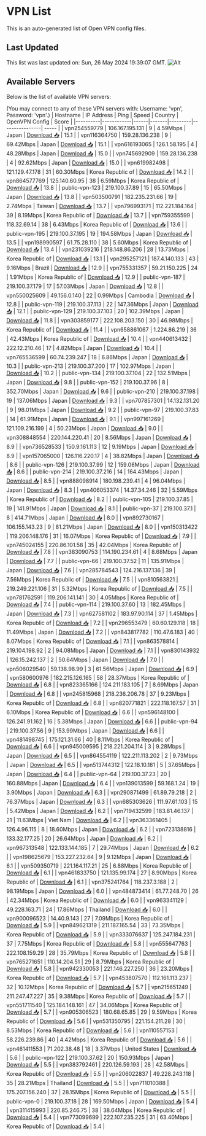 # VPN List

This is an auto-generated list of Open VPN config files.

## Last Updated

This list was last updated on: Sun, 26 May 2024 19:39:07 GMT.
![Alt](https://repobeats.axiom.co/api/embed/186b98318ef1479477931607c1ad7d823f12451f.svg "Repobeats analytics image")

## Available Servers

Below is the list of available VPN servers:

(You may connect to any of these VPN servers with: Username: 'vpn', Password: 'vpn'.)
| Hostname | IP Address | Ping | Speed | Country | OpenVPN Config | Score |
|----------|------------|------|-------|---------|----------------| ----- |
| vpn254559779 | 106.167.195.131 | 9 | 4.59Mbps | Japan | [Download 📥](./configs/server_0_JP.ovpn) | 15.1 |
| vpn116364750 | 159.28.136.238 | 9 | 69.42Mbps | Japan | [Download 📥](./configs/server_1_JP.ovpn) | 15.1 |
| vpn616193065 | 126.1.58.195 | 4 | 48.28Mbps | Japan | [Download 📥](./configs/server_2_JP.ovpn) | 15.0 |
| vpn745692909 | 159.28.136.238 | 4 | 92.62Mbps | Japan | [Download 📥](./configs/server_3_JP.ovpn) | 15.0 |
| vpn619982498 | 121.129.47.178 | 31 | 60.30Mbps | Korea Republic of | [Download 📥](./configs/server_4_KR.ovpn) | 14.2 |
| vpn864577769 | 125.140.60.95 | 38 | 6.59Mbps | Korea Republic of | [Download 📥](./configs/server_5_KR.ovpn) | 13.8 |
| public-vpn-123 | 219.100.37.89 | 15 | 65.50Mbps | Japan | [Download 📥](./configs/server_6_JP.ovpn) | 13.8 |
| vpn503500791 | 182.235.231.66 | 19 | 2.74Mbps | Taiwan | [Download 📥](./configs/server_7_TW.ovpn) | 13.7 |
| vpn796993171 | 112.221.184.164 | 39 | 8.19Mbps | Korea Republic of | [Download 📥](./configs/server_8_KR.ovpn) | 13.7 |
| vpn759355599 | 118.32.69.14 | 38 | 6.43Mbps | Korea Republic of | [Download 📥](./configs/server_9_KR.ovpn) | 13.6 |
| public-vpn-195 | 219.100.37.195 | 19 | 194.58Mbps | Japan | [Download 📥](./configs/server_10_JP.ovpn) | 13.5 |
| vpn198990597 | 61.75.28.110 | 38 | 5.60Mbps | Korea Republic of | [Download 📥](./configs/server_11_KR.ovpn) | 13.4 |
| vpn231039216 | 218.148.86.206 | 28 | 13.73Mbps | Korea Republic of | [Download 📥](./configs/server_12_KR.ovpn) | 13.1 |
| vpn295257121 | 187.4.140.133 | 43 | 9.16Mbps | Brazil | [Download 📥](./configs/server_13_BR.ovpn) | 12.9 |
| vpn755331357 | 59.21.150.225 | 24 | 1.91Mbps | Korea Republic of | [Download 📥](./configs/server_14_KR.ovpn) | 12.9 |
| public-vpn-187 | 219.100.37.179 | 17 | 57.03Mbps | Japan | [Download 📥](./configs/server_15_JP.ovpn) | 12.8 |
| vpn550025609 | 49.156.0.140 | 22 | 0.99Mbps | Cambodia | [Download 📥](./configs/server_16_KH.ovpn) | 12.8 |
| public-vpn-119 | 219.100.37.113 | 22 | 147.36Mbps | Japan | [Download 📥](./configs/server_17_JP.ovpn) | 12.1 |
| public-vpn-129 | 219.100.37.103 | 20 | 102.39Mbps | Japan | [Download 📥](./configs/server_18_JP.ovpn) | 11.8 |
| vpn303859177 | 222.108.203.150 | 30 | 46.98Mbps | Korea Republic of | [Download 📥](./configs/server_19_KR.ovpn) | 11.4 |
| vpn658861067 | 1.224.86.219 | 36 | 42.43Mbps | Korea Republic of | [Download 📥](./configs/server_20_KR.ovpn) | 10.4 |
| vpn440613432 | 222.12.210.46 | 17 | 4.82Mbps | Japan | [Download 📥](./configs/server_21_JP.ovpn) | 10.4 |
| vpn765536599 | 60.74.239.247 | 18 | 6.86Mbps | Japan | [Download 📥](./configs/server_22_JP.ovpn) | 10.3 |
| public-vpn-213 | 219.100.37.200 | 17 | 102.97Mbps | Japan | [Download 📥](./configs/server_23_JP.ovpn) | 10.2 |
| public-vpn-134 | 219.100.37.104 | 22 | 132.51Mbps | Japan | [Download 📥](./configs/server_24_JP.ovpn) | 9.8 |
| public-vpn-152 | 219.100.37.96 | 8 | 352.70Mbps | Japan | [Download 📥](./configs/server_25_JP.ovpn) | 9.6 |
| public-vpn-210 | 219.100.37.198 | 19 | 137.06Mbps | Japan | [Download 📥](./configs/server_26_JP.ovpn) | 9.3 |
| vpn707857301 | 14.132.131.20 | 9 | 98.01Mbps | Japan | [Download 📥](./configs/server_27_JP.ovpn) | 9.2 |
| public-vpn-97 | 219.100.37.83 | 14 | 61.91Mbps | Japan | [Download 📥](./configs/server_28_JP.ovpn) | 9.1 |
| vpn997161269 | 121.109.216.199 | 4 | 50.23Mbps | Japan | [Download 📥](./configs/server_29_JP.ovpn) | 9.0 |
| vpn308848554 | 220.144.220.41 | 20 | 8.56Mbps | Japan | [Download 📥](./configs/server_30_JP.ovpn) | 8.9 |
| vpn736528533 | 150.9.161.113 | 12 | 9.19Mbps | Japan | [Download 📥](./configs/server_31_JP.ovpn) | 8.9 |
| vpn157065000 | 126.116.220.17 | 4 | 38.82Mbps | Japan | [Download 📥](./configs/server_32_JP.ovpn) | 8.6 |
| public-vpn-126 | 219.100.37.99 | 12 | 159.06Mbps | Japan | [Download 📥](./configs/server_33_JP.ovpn) | 8.6 |
| public-vpn-214 | 219.100.37.216 | 14 | 164.43Mbps | Japan | [Download 📥](./configs/server_34_JP.ovpn) | 8.5 |
| vpn888098914 | 180.198.239.41 | 4 | 96.04Mbps | Japan | [Download 📥](./configs/server_35_JP.ovpn) | 8.3 |
| vpn406053374 | 14.37.34.246 | 32 | 5.59Mbps | Korea Republic of | [Download 📥](./configs/server_36_KR.ovpn) | 8.2 |
| public-vpn-105 | 219.100.37.85 | 19 | 141.91Mbps | Japan | [Download 📥](./configs/server_37_JP.ovpn) | 8.1 |
| public-vpn-37 | 219.100.37.1 | 8 | 414.71Mbps | Japan | [Download 📥](./configs/server_38_JP.ovpn) | 8.0 |
| vpn892730167 | 106.155.143.23 | 9 | 81.21Mbps | Japan | [Download 📥](./configs/server_39_JP.ovpn) | 8.0 |
| vpn150313422 | 119.206.148.176 | 31 | 16.07Mbps | Korea Republic of | [Download 📥](./configs/server_40_KR.ovpn) | 7.9 |
| vpn745024155 | 220.86.101.58 | 35 | 42.04Mbps | Korea Republic of | [Download 📥](./configs/server_41_KR.ovpn) | 7.8 |
| vpn383090753 | 114.190.234.61 | 4 | 8.68Mbps | Japan | [Download 📥](./configs/server_42_JP.ovpn) | 7.7 |
| public-vpn-66 | 219.100.37.52 | 11 | 135.91Mbps | Japan | [Download 📥](./configs/server_43_JP.ovpn) | 7.6 |
| vpn285784543 | 124.216.137.136 | 39 | 7.56Mbps | Korea Republic of | [Download 📥](./configs/server_44_KR.ovpn) | 7.5 |
| vpn810563821 | 219.249.221.106 | 31 | 5.32Mbps | Korea Republic of | [Download 📥](./configs/server_45_KR.ovpn) | 7.5 |
| vpn781762591 | 119.206.141.141 | 30 | 4.05Mbps | Korea Republic of | [Download 📥](./configs/server_46_KR.ovpn) | 7.4 |
| public-vpn-114 | 219.100.37.60 | 13 | 182.45Mbps | Japan | [Download 📥](./configs/server_47_JP.ovpn) | 7.3 |
| vpn627581102 | 183.97.90.114 | 37 | 1.45Mbps | Korea Republic of | [Download 📥](./configs/server_48_KR.ovpn) | 7.2 |
| vpn296553479 | 60.60.129.118 | 18 | 11.49Mbps | Japan | [Download 📥](./configs/server_49_JP.ovpn) | 7.2 |
| vpn843817782 | 110.47.6.183 | 40 | 8.07Mbps | Korea Republic of | [Download 📥](./configs/server_50_KR.ovpn) | 7.1 |
| vpn863578814 | 219.104.198.92 | 2 | 94.08Mbps | Japan | [Download 📥](./configs/server_51_JP.ovpn) | 7.1 |
| vpn830143932 | 126.15.242.137 | 2 | 50.64Mbps | Japan | [Download 📥](./configs/server_52_JP.ovpn) | 7.0 |
| vpn506029540 | 59.138.98.99 | 3 | 61.56Mbps | Japan | [Download 📥](./configs/server_53_JP.ovpn) | 6.9 |
| vpn580600976 | 182.215.126.165 | 58 | 28.37Mbps | Korea Republic of | [Download 📥](./configs/server_54_KR.ovpn) | 6.8 |
| vpn823365166 | 124.211.183.105 | 7 | 8.69Mbps | Japan | [Download 📥](./configs/server_55_JP.ovpn) | 6.8 |
| vpn245815968 | 218.236.206.78 | 37 | 9.23Mbps | Korea Republic of | [Download 📥](./configs/server_56_KR.ovpn) | 6.8 |
| vpn820771821 | 222.118.167.57 | 31 | 6.10Mbps | Korea Republic of | [Download 📥](./configs/server_57_KR.ovpn) | 6.6 |
| vpn596148100 | 126.241.91.162 | 16 | 5.38Mbps | Japan | [Download 📥](./configs/server_58_JP.ovpn) | 6.6 |
| public-vpn-94 | 219.100.37.56 | 9 | 153.99Mbps | Japan | [Download 📥](./configs/server_59_JP.ovpn) | 6.6 |
| vpn481498745 | 175.121.31.66 | 40 | 8.11Mbps | Korea Republic of | [Download 📥](./configs/server_60_KR.ovpn) | 6.6 |
| vpn945009595 | 218.221.204.114 | 3 | 9.28Mbps | Japan | [Download 📥](./configs/server_61_JP.ovpn) | 6.5 |
| vpn864554119 | 122.211.113.202 | 2 | 9.73Mbps | Japan | [Download 📥](./configs/server_62_JP.ovpn) | 6.5 |
| vpn513744312 | 122.18.10.181 | 5 | 37.65Mbps | Japan | [Download 📥](./configs/server_63_JP.ovpn) | 6.4 |
| public-vpn-64 | 219.100.37.23 | 20 | 160.88Mbps | Japan | [Download 📥](./configs/server_64_JP.ovpn) | 6.4 |
| vpn139013599 | 59.168.1.24 | 19 | 3.90Mbps | Japan | [Download 📥](./configs/server_65_JP.ovpn) | 6.3 |
| vpn290871499 | 61.89.79.218 | 2 | 76.37Mbps | Japan | [Download 📥](./configs/server_66_JP.ovpn) | 6.3 |
| vpn685303626 | 111.97.61.103 | 15 | 5.42Mbps | Japan | [Download 📥](./configs/server_67_JP.ovpn) | 6.2 |
| vpn719432599 | 183.81.46.137 | 21 | 11.63Mbps | Viet Nam | [Download 📥](./configs/server_68_VN.ovpn) | 6.2 |
| vpn363361405 | 126.4.96.115 | 8 | 18.60Mbps | Japan | [Download 📥](./configs/server_69_JP.ovpn) | 6.2 |
| vpn723138816 | 133.32.177.25 | 20 | 26.64Mbps | Japan | [Download 📥](./configs/server_70_JP.ovpn) | 6.2 |
| vpn967313548 | 122.133.144.185 | 7 | 29.74Mbps | Japan | [Download 📥](./configs/server_71_JP.ovpn) | 6.2 |
| vpn198625679 | 153.227.232.64 | 9 | 9.12Mbps | Japan | [Download 📥](./configs/server_72_JP.ovpn) | 6.1 |
| vpn509350719 | 221.164.117.21 | 25 | 6.88Mbps | Korea Republic of | [Download 📥](./configs/server_73_KR.ovpn) | 6.1 |
| vpn461833750 | 121.135.99.174 | 27 | 8.90Mbps | Korea Republic of | [Download 📥](./configs/server_74_KR.ovpn) | 6.1 |
| vpn375241764 | 118.237.3.188 | 2 | 98.19Mbps | Japan | [Download 📥](./configs/server_75_JP.ovpn) | 6.0 |
| vpn484873414 | 61.77.248.70 | 26 | 42.34Mbps | Korea Republic of | [Download 📥](./configs/server_76_KR.ovpn) | 6.0 |
| vpn963341129 | 49.228.163.71 | 24 | 17.86Mbps | Thailand | [Download 📥](./configs/server_77_TH.ovpn) | 6.0 |
| vpn900096523 | 14.40.9.143 | 27 | 7.09Mbps | Korea Republic of | [Download 📥](./configs/server_78_KR.ovpn) | 5.9 |
| vpn849621319 | 211.187.165.54 | 33 | 73.35Mbps | Korea Republic of | [Download 📥](./configs/server_79_KR.ovpn) | 5.9 |
| vpn333076637 | 125.247.184.231 | 37 | 7.75Mbps | Korea Republic of | [Download 📥](./configs/server_80_KR.ovpn) | 5.8 |
| vpn555647763 | 222.108.159.29 | 28 | 35.79Mbps | Korea Republic of | [Download 📥](./configs/server_81_KR.ovpn) | 5.8 |
| vpn765271651 | 110.14.204.51 | 29 | 8.79Mbps | Korea Republic of | [Download 📥](./configs/server_82_KR.ovpn) | 5.8 |
| vpn942330053 | 221.146.227.250 | 36 | 23.20Mbps | Korea Republic of | [Download 📥](./configs/server_83_KR.ovpn) | 5.7 |
| vpn453807570 | 112.161.113.237 | 32 | 10.12Mbps | Korea Republic of | [Download 📥](./configs/server_84_KR.ovpn) | 5.7 |
| vpn215651249 | 211.247.47.227 | 35 | 9.38Mbps | Korea Republic of | [Download 📥](./configs/server_85_KR.ovpn) | 5.7 |
| vpn551711540 | 125.184.148.161 | 47 | 34.06Mbps | Korea Republic of | [Download 📥](./configs/server_86_KR.ovpn) | 5.7 |
| vpn905306523 | 180.68.65.85 | 29 | 9.59Mbps | Korea Republic of | [Download 📥](./configs/server_87_KR.ovpn) | 5.6 |
| vpn531350795 | 221.154.211.28 | 30 | 8.53Mbps | Korea Republic of | [Download 📥](./configs/server_88_KR.ovpn) | 5.6 |
| vpn110557153 | 58.226.239.86 | 40 | 4.42Mbps | Korea Republic of | [Download 📥](./configs/server_89_KR.ovpn) | 5.6 |
| vpn461411553 | 71.202.38.48 | 18 | 3.37Mbps | United States | [Download 📥](./configs/server_90_US.ovpn) | 5.6 |
| public-vpn-122 | 219.100.37.62 | 20 | 150.93Mbps | Japan | [Download 📥](./configs/server_91_JP.ovpn) | 5.5 |
| vpn383792461 | 220.126.59.193 | 28 | 42.58Mbps | Korea Republic of | [Download 📥](./configs/server_92_KR.ovpn) | 5.5 |
| vpn206022837 | 49.228.243.118 | 35 | 28.21Mbps | Thailand | [Download 📥](./configs/server_93_TH.ovpn) | 5.5 |
| vpn711010388 | 175.207.156.240 | 37 | 28.15Mbps | Korea Republic of | [Download 📥](./configs/server_94_KR.ovpn) | 5.5 |
| public-vpn-0 | 219.100.37.18 | 28 | 169.50Mbps | Japan | [Download 📥](./configs/server_95_JP.ovpn) | 5.4 |
| vpn311415993 | 220.85.246.75 | 38 | 38.64Mbps | Korea Republic of | [Download 📥](./configs/server_96_KR.ovpn) | 5.4 |
| vpn773099699 | 222.107.235.225 | 31 | 63.40Mbps | Korea Republic of | [Download 📥](./configs/server_97_KR.ovpn) | 5.4 |
